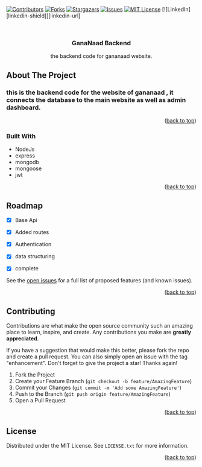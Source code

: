 
<a name="readme-top"></a>



[![Contributors][contributors-shield]][contributors-url]
[![Forks][forks-shield]][forks-url]
[![Stargazers][stars-shield]][stars-url]
[![Issues][issues-shield]][issues-url]
[![MIT License][license-shield]][license-url]
[![LinkedIn][linkedin-shield]][linkedin-url]



<!-- PROJECT LOGO -->
<br />
<div align="center">

  <h3 align="center">GanaNaad Backend</h3>

  <p align="center">
    the backend code for gananaad website.
    <br />
  </p>
</div>





<!-- ABOUT THE PROJECT -->
## About The Project

### this is the backend code for the website of gananaad , it connects the database to the main website as well as admin dashboard.

<p align="right">(<a href="#readme-top">back to top</a>)</p>



### Built With

* NodeJs
* express
* mongodb
* mongoose
* jwt


<p align="right">(<a href="#readme-top">back to top</a>)</p>



<!-- ROADMAP -->
## Roadmap

- [x] Base Api
- [x] Added routes
- [x] Authentication
- [x] data structuring
- [x] complete
    

See the [open issues](https://github.com/DREXYOP/GanaNaad-backend/issues) for a full list of proposed features (and known issues).

<p align="right">(<a href="#readme-top">back to top</a>)</p>



<!-- CONTRIBUTING -->
## Contributing

Contributions are what make the open source community such an amazing place to learn, inspire, and create. Any contributions you make are **greatly appreciated**.

If you have a suggestion that would make this better, please fork the repo and create a pull request. You can also simply open an issue with the tag "enhancement".
Don't forget to give the project a star! Thanks again!

1. Fork the Project
2. Create your Feature Branch (`git checkout -b feature/AmazingFeature`)
3. Commit your Changes (`git commit -m 'Add some AmazingFeature'`)
4. Push to the Branch (`git push origin feature/AmazingFeature`)
5. Open a Pull Request

<p align="right">(<a href="#readme-top">back to top</a>)</p>


[contributors-shield]: https://img.shields.io/github/contributors/DREXYOP/GanaNaad-backend.svg?style=for-the-badge
[contributors-url]: https://github.com/DREXYOP/GanaNaad-backend/graphs/contributors
[forks-shield]: https://img.shields.io/github/forks/DREXYOP/GanaNaad-backend.svg?style=for-the-badge
[forks-url]: https://github.com/DREXYOP/GanaNaad-backend/network/members
[stars-shield]: https://img.shields.io/github/stars/DREXYOP/GanaNaad-backend.svg?style=for-the-badge
[stars-url]: https://github.com/DREXYOP/GanaNaad-backend/stargazers
[issues-shield]: https://img.shields.io/github/issues/DREXYOP/GanaNaad-backend.svg?style=for-the-badge
[issues-url]: https://github.com/othneildrew/Best-README-Template/issues
[license-shield]: https://img.shields.io/github/license/DREXYOP/GanaNaad-backend.svg?style=for-the-badge
[license-url]: https://github.com/DREXYOP/GanaNaad-backend/blob/master/LICENSE.txt
<!-- LICENSE -->
## License

Distributed under the MIT License. See `LICENSE.txt` for more information.

<p align="right">(<a href="#readme-top">back to top</a>)</p>
